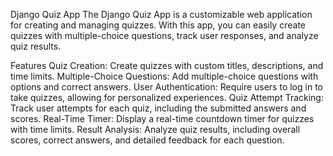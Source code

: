 
Django Quiz App
The Django Quiz App is a customizable web application for creating and managing quizzes. With this app, you can easily create quizzes with multiple-choice questions, track user responses, and analyze quiz results.

Features
    Quiz Creation: Create quizzes with custom titles, descriptions, and time limits.
    Multiple-Choice Questions: Add multiple-choice questions with options and correct answers.
    User Authentication: Require users to log in to take quizzes, allowing for personalized experiences.
    Quiz Attempt Tracking: Track user attempts for each quiz, including the submitted answers and scores.
    Real-Time Timer: Display a real-time countdown timer for quizzes with time limits.
    Result Analysis: Analyze quiz results, including overall scores, correct answers, and detailed feedback for each question.

